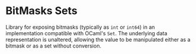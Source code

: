 BitMasks Sets
=============

Library for exposing bitmasks (typically as `int` or `int64`) in an implementation compatible with
OCaml's `Set`. The underlying data representation is unaltered, allowing the value to be manipulated
either as a bitmask or as a set without conversion.
